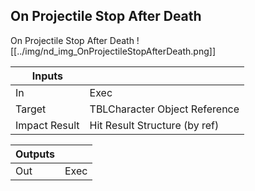 ## On Projectile Stop After Death
On Projectile Stop After Death
![[../img/nd_img_OnProjectileStopAfterDeath.png]]

|Inputs||
|--|--|
| In | Exec |
| Target | TBLCharacter Object Reference |
| Impact Result | Hit Result Structure (by ref) |

|Outputs||
|--|--|
| Out | Exec |
